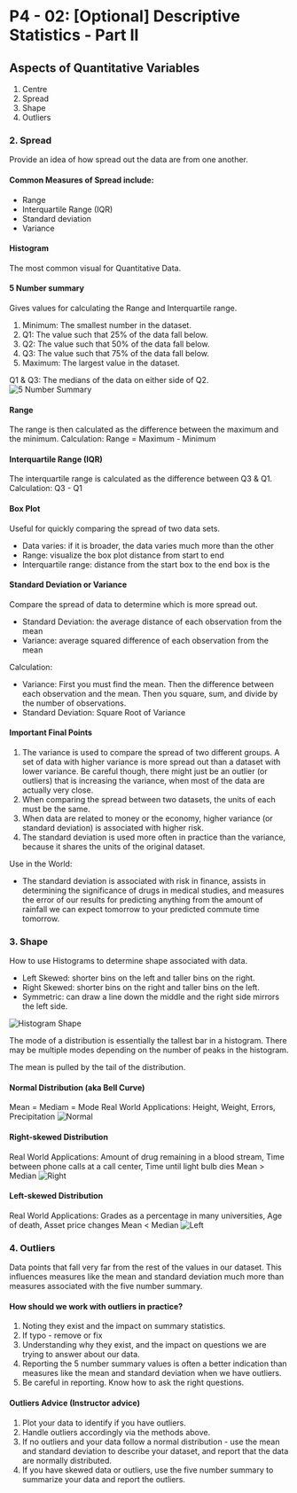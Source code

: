 # P4 - 02: [Optional] Descriptive Statistics - Part II

## Aspects of Quantitative Variables
1. Centre
2. Spread
3. Shape
4. Outliers

### 2. Spread
Provide an idea of how spread out the data are from one another.

#### Common Measures of Spread include:
- Range
- Interquartile Range (IQR)
- Standard deviation
- Variance

#### Histogram
The most common visual for Quantitative Data.

#### 5 Number summary
Gives values for calculating the Range and Interquartile range.
1. Minimum: The smallest number in the dataset.
2. Q1: The value such that 25% of the data fall below.
3. Q2: The value such that 50% of the data fall below.
4. Q3: The value such that 75% of the data fall below.
5. Maximum: The largest value in the dataset.

Q1 & Q3: The medians of the data on either side of Q2.
![5 Number Summary](Screenshots/05.png "5 Number Summary")

#### Range
The range is then calculated as the difference between the maximum and the minimum.
Calculation: Range = Maximum - Minimum

#### Interquartile Range (IQR)
The interquartile range is calculated as the difference between Q3 & Q1.
Calculation: Q3 - Q1

#### Box Plot
Useful for quickly comparing the spread of two data sets.
- Data varies: if it is broader, the data varies much more than the other
- Range: visualize the box plot distance from start to end
- Interquartile range: distance from the start box to the end box is the

#### Standard Deviation or Variance
Compare the spread of data to determine which is more spread out.
- Standard Deviation: the average distance of each observation from the mean
- Variance: average squared difference of each observation from the mean

Calculation:
- Variance: First you must find the mean. Then the difference between each observation and the mean. Then you square, sum, and divide by the number of observations.
- Standard Deviation: Square Root of Variance

#### Important Final Points
1. The variance is used to compare the spread of two different groups. A set of data with higher variance is more spread out than a dataset with lower variance. Be careful though, there might just be an outlier (or outliers) that is increasing the variance, when most of the data are actually very close.
2. When comparing the spread between two datasets, the units of each must be the same.
3. When data are related to money or the economy, higher variance (or standard deviation) is associated with higher risk.
4. The standard deviation is used more often in practice than the variance, because it shares the units of the original dataset.

Use in the World:
- The standard deviation is associated with risk in finance, assists in determining the significance of drugs in medical studies, and measures the error of our results for predicting anything from the amount of rainfall we can expect tomorrow to your predicted commute time tomorrow.

### 3. Shape
How to use Histograms to determine shape associated with data.
- Left Skewed: shorter bins on the left and taller bins on the right.
- Right Skewed: shorter bins on the right and taller bins on the left.
- Symmetric: can draw a line down the middle and the right side mirrors the left side.

![Histogram Shape](Screenshots/01.png "Histogram Shape")

The mode of a distribution is essentially the tallest bar in a histogram. There may be multiple modes depending on the number of peaks in the histogram.

The mean is pulled by the tail of the distribution.

#### Normal Distribution (aka Bell Curve)
Mean = Mediam = Mode
Real World Applications: Height, Weight, Errors, Precipitation
![Normal](Screenshots/02.png "Normal")

#### Right-skewed Distribution
Real World Applications: Amount of drug remaining in a blood stream, Time between phone calls at a call center, Time until light bulb dies
Mean > Median
![Right](Screenshots/03.png "Right")

#### Left-skewed Distribution
Real World Applications: Grades as a percentage in many universities, Age of death, Asset price changes
Mean < Median
![Left](Screenshots/04.png "left")

### 4. Outliers
Data points that fall very far from the rest of the values in our dataset. This influences measures like the mean and standard deviation much more than measures associated with the five number summary.

#### How should we work with outliers in practice?
1. Noting they exist and the impact on summary statistics.
2. If typo - remove or fix
3. Understanding why they exist, and the impact on questions we are trying to answer about our data.
4. Reporting the 5 number summary values is often a better indication than measures like the mean and standard deviation when we have outliers.
5. Be careful in reporting. Know how to ask the right questions.

#### Outliers Advice (Instructor advice)
1. Plot your data to identify if you have outliers.
2. Handle outliers accordingly via the methods above.
3. If no outliers and your data follow a normal distribution - use the mean and standard deviation to describe your dataset, and report that the data are normally distributed.
4. If you have skewed data or outliers, use the five number summary to summarize your data and report the outliers.

